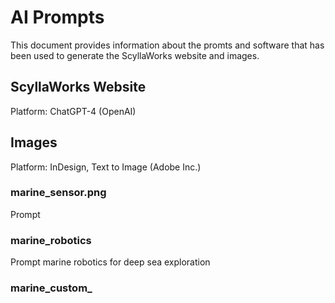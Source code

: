 # AI Prompts
This document provides information about the promts and software that has been used to generate the ScyllaWorks website and images.
## ScyllaWorks Website
Platform: ChatGPT-4 (OpenAI)

## Images
Platform: InDesign, Text to Image (Adobe Inc.)
### marine_sensor.png
Prompt
### marine_robotics
Prompt
    marine robotics for deep sea exploration
### marine_custom_
